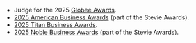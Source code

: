 
- Judge for the 2025 [Globee Awards](https://globeeawards.com).
- [2025 American Business Awards](https://stevieawards.com/aba) (part of the Stevie Awards).
- [2025 Titan Business Awards](https://thetitanawards.com).
- [2025 Noble Business Awards](https://nobleawards.com) (part of the Stevie Awards).
